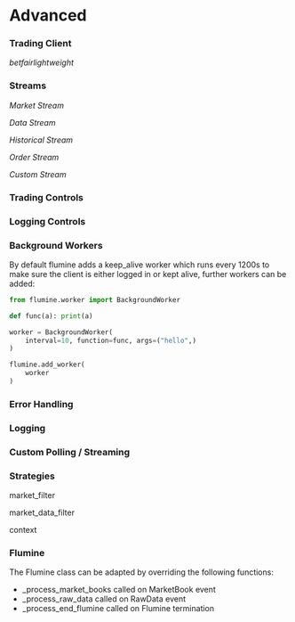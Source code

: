 # Advanced


### Trading Client

_betfairlightweight_


### Streams

_Market Stream_

_Data Stream_

_Historical Stream_

_Order Stream_

_Custom Stream_

### Trading Controls

### Logging Controls

### Background Workers

By default flumine adds a keep_alive worker which runs every 1200s to make sure the client is either logged in or kept alive, further workers can be added:

```python
from flumine.worker import BackgroundWorker

def func(a): print(a)

worker = BackgroundWorker(
    interval=10, function=func, args=("hello",)
)

flumine.add_worker(
    worker
)
```

### Error Handling

### Logging

### Custom Polling / Streaming

### Strategies

market_filter

market_data_filter

context


### Flumine

The Flumine class can be adapted by overriding the following functions:


- _process_market_books called on MarketBook event
- _process_raw_data called on RawData event
- _process_end_flumine called on Flumine termination
